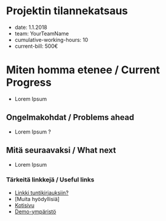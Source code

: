 # Projektin tilannekatsaus

* date: 1.1.2018
* team: YourTeamName
* cumulative-working-hours: 10
* current-bill: 500€ 


# Miten homma etenee / Current Progress

* Lorem Ipsum

## Ongelmakohdat / Problems ahead 

* Lorem Ipsum ?

## Mitä seuraavaksi / What next

* Lorem Ipsum

### Tärkeitä linkkejä / Useful links 

* [Linkki tuntikirjauksiin?]()
* [Muita hyödyllisiä]
* [Kotisivu]()
* [Demo-ympäristö]()
